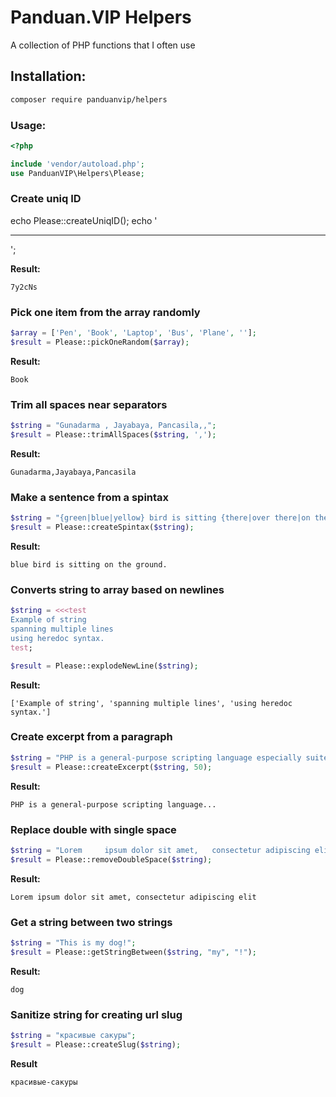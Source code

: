 # Panduan.VIP Helpers

 A collection of PHP functions that I often use

## Installation:

```bash
composer require panduanvip/helpers
```

### Usage:

```php
<?php

include 'vendor/autoload.php';
use PanduanVIP\Helpers\Please;
```

### Create uniq ID

echo Please::createUniqID();
echo '<hr>';

**Result:** 
```
7y2cNs
```


### Pick one item from the array randomly

```php
$array = ['Pen', 'Book', 'Laptop', 'Bus', 'Plane', ''];
$result = Please::pickOneRandom($array);
```

**Result:** 
```
Book
```


### Trim all spaces near separators

```php
$string = "Gunadarma , Jayabaya, Pancasila,,";
$result = Please::trimAllSpaces($string, ',');
```

**Result:** 
```
Gunadarma,Jayabaya,Pancasila
```


### Make a sentence from a spintax

```php
$string = "{green|blue|yellow} bird is sitting {there|over there|on the ground}.";
$result = Please::createSpintax($string);
```

**Result:** 
```
blue bird is sitting on the ground.
```


### Converts string to array based on newlines

```php
$string = <<<test
Example of string
spanning multiple lines
using heredoc syntax.
test;

$result = Please::explodeNewLine($string);
```

**Result:**
```
['Example of string', 'spanning multiple lines', 'using heredoc syntax.']
```


### Create excerpt from a paragraph

```php
$string = "PHP is a general-purpose scripting language especially suited to web development. It was stringly created by Danish-Canadian programmer Rasmus Lerdorf in 1994. The PHP reference implementation is now produced by The PHP Group.";
$result = Please::createExcerpt($string, 50);
```

**Result:**
```
PHP is a general-purpose scripting language...

```

### Replace double with single space

```php
$string = "Lorem     ipsum dolor sit amet,   consectetur adipiscing elit";
$result = Please::removeDoubleSpace($string);
```

**Result:**
```
Lorem ipsum dolor sit amet, consectetur adipiscing elit
```


### Get a string between two strings

```php
$string = "This is my dog!";
$result = Please::getStringBetween($string, "my", "!");
```

**Result:**
```
dog
```


### Sanitize string for creating url slug

```php
$string = "красивые сакуры";
$result = Please::createSlug($string);
```

**Result**
```
красивые-сакуры
```
